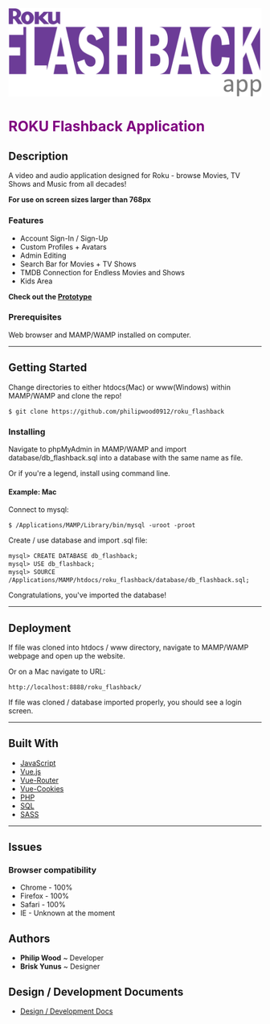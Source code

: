 ![logo](images/roku_logo.png)

# <span style="color:purple;">ROKU Flashback Application</span>

## Description

A video and audio application designed for Roku - browse Movies, TV Shows and Music from all decades!  

**For use on screen sizes larger than 768px**

### Features
* Account Sign-In / Sign-Up
* Custom Profiles + Avatars
* Admin Editing
* Search Bar for Movies + TV Shows
* TMDB Connection for Endless Movies and Shows
* Kids Area

**Check out the <a href="https://invis.io/RQWCOICTE73" target="_blank">Prototype</a>**

### Prerequisites

Web browser and MAMP/WAMP installed on computer.

----------

## Getting Started

Change directories to either htdocs(Mac) or www(Windows) within MAMP/WAMP and clone the repo!
```
$ git clone https://github.com/philipwood0912/roku_flashback
```
### Installing

Navigate to phpMyAdmin in MAMP/WAMP and import database/db_flashback.sql into a database with the same name as file.

Or if you're a legend, install using command line.

#### Example: Mac
Connect to mysql:
```
$ /Applications/MAMP/Library/bin/mysql -uroot -proot
```
Create / use database and import .sql file:
```
mysql> CREATE DATABASE db_flashback;
mysql> USE db_flashback;
mysql> SOURCE /Applications/MAMP/htdocs/roku_flashback/database/db_flashback.sql;
```
Congratulations, you've imported the database!

--------
## Deployment

If file was cloned into htdocs / www directory, navigate to MAMP/WAMP webpage and open up the website.

Or on a Mac navigate to URL:
```
http://localhost:8888/roku_flashback/
```

If file was cloned / database imported properly, you should see a login screen.

--------
## Built With

* <a href="https://developer.mozilla.org/en-US/docs/Web/JavaScript" target="_blank">JavaScript</a>  
* <a href="https://vuejs.org/v2/api/" target="_blank">Vue.js</a>
* <a href="https://router.vuejs.org/api/" target="_blank">Vue-Router</a>
* <a href="https://www.npmjs.com/package/vue-cookies" target="_blank">Vue-Cookies</a>
* <a href="https://www.php.net/docs.php" target="_blank">PHP</a>
* <a href="https://dev.mysql.com/doc/" target="_blank">SQL</a>
* <a href="https://sass-lang.com/documentation" target="_blank">SASS</a>

--------------
## Issues

### Browser compatibility

* Chrome - 100%
* Firefox - 100%
* Safari - 100%
* IE - Unknown at the moment

## Authors

* **Philip Wood** ~ Developer
* **Brisk Yunus** ~ Designer

## Design / Development Documents

* <a href="https://drive.google.com/open?id=1fnphM3YjfE49DG0pja3jp-6gZ1Wdp7yJ" target="_blank">Design / Development Docs</a>

